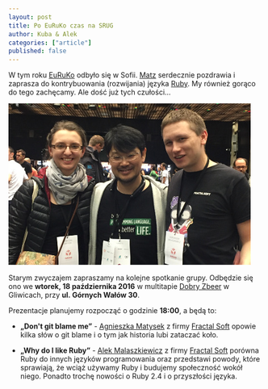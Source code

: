 ```yaml
---
layout: post
title: Po EuRuKo czas na SRUG
author: Kuba & Alek
categories: ["article"]
published: false
---
```


W tym roku [EuRuKo](http://euruko2016.org/) odbyło się w Sofii.
[Matz](https://twitter.com/yukihiro_matz) serdecznie pozdrawia i zaprasza do kontrybuowania (rozwijania) języka [Ruby](https://www.ruby-lang.org/en/community/ruby-core/). My również gorąco do tego zachęcamy. Ale dość już tych czułości...
<div class='text-center img-container'>
  <img src='/assets/matz-6.jpg' class='img-thumbnail'>
</div>

Starym zwyczajem zapraszamy na kolejne spotkanie grupy. Odbędzie się ono we **wtorek, 18&nbsp;października&nbsp;2016** w multitapie [Dobry
Zbeer](https://www.facebook.com/DobryZbeer/) w Gliwicach, przy **ul. Górnych&nbsp;Wałów&nbsp;30**.

Prezentacje planujemy rozpocząć o godzinie **18:00**, a będą to:

- **„Don't git blame me”** - [Agnieszka Matysek](http://womanonrails.com/) z firmy [Fractal Soft](http://fractalsoft.org/) opowie kilka słów o&nbsp;git blame i&nbsp;o&nbsp;tym jak historia lubi zataczać koło.

- **„Why do I like Ruby”** - [Alek Malaszkiewicz](https://github.com/torrocus) z firmy [Fractal Soft](http://fractalsoft.org/) porówna Ruby do innych języków programowania oraz przedstawi powody, które sprawiają, że wciąż używamy Ruby i budujemy społeczność wokół niego. Ponadto trochę nowości o Ruby 2.4 i o przyszłości języka.
